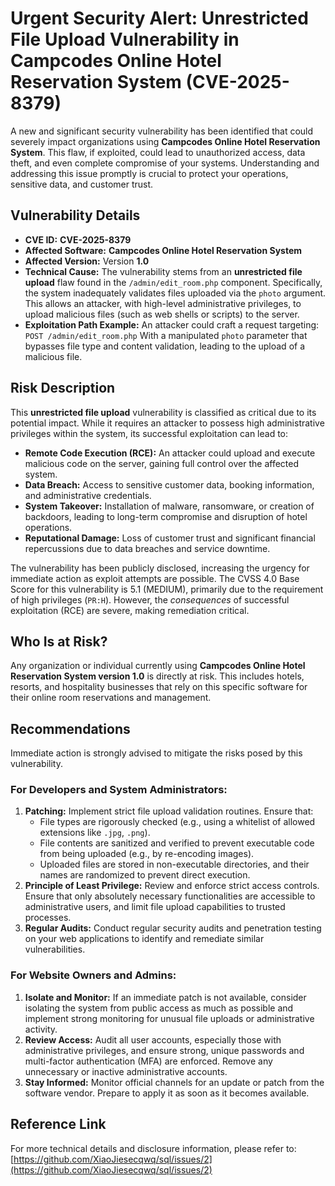 # Urgent Security Alert: Unrestricted File Upload Vulnerability in Campcodes Online Hotel Reservation System (CVE-2025-8379)

A new and significant security vulnerability has been identified that could severely impact organizations using **Campcodes Online Hotel Reservation System**. This flaw, if exploited, could lead to unauthorized access, data theft, and even complete compromise of your systems. Understanding and addressing this issue promptly is crucial to protect your operations, sensitive data, and customer trust.

## Vulnerability Details

*   **CVE ID:** **CVE-2025-8379**
*   **Affected Software:** **Campcodes Online Hotel Reservation System**
*   **Affected Version:** Version **1.0**
*   **Technical Cause:** The vulnerability stems from an **unrestricted file upload** flaw found in the `/admin/edit_room.php` component. Specifically, the system inadequately validates files uploaded via the `photo` argument. This allows an attacker, with high-level administrative privileges, to upload malicious files (such as web shells or scripts) to the server.
*   **Exploitation Path Example:** An attacker could craft a request targeting:
    `POST /admin/edit_room.php`
    With a manipulated `photo` parameter that bypasses file type and content validation, leading to the upload of a malicious file.

## Risk Description

This **unrestricted file upload** vulnerability is classified as critical due to its potential impact. While it requires an attacker to possess high administrative privileges within the system, its successful exploitation can lead to:

*   **Remote Code Execution (RCE):** An attacker could upload and execute malicious code on the server, gaining full control over the affected system.
*   **Data Breach:** Access to sensitive customer data, booking information, and administrative credentials.
*   **System Takeover:** Installation of malware, ransomware, or creation of backdoors, leading to long-term compromise and disruption of hotel operations.
*   **Reputational Damage:** Loss of customer trust and significant financial repercussions due to data breaches and service downtime.

The vulnerability has been publicly disclosed, increasing the urgency for immediate action as exploit attempts are possible. The CVSS 4.0 Base Score for this vulnerability is 5.1 (MEDIUM), primarily due to the requirement of high privileges (`PR:H`). However, the *consequences* of successful exploitation (RCE) are severe, making remediation critical.

## Who Is at Risk?

Any organization or individual currently using **Campcodes Online Hotel Reservation System version 1.0** is directly at risk. This includes hotels, resorts, and hospitality businesses that rely on this specific software for their online room reservations and management.

## Recommendations

Immediate action is strongly advised to mitigate the risks posed by this vulnerability.

### For Developers and System Administrators:

1.  **Patching:** Implement strict file upload validation routines. Ensure that:
    *   File types are rigorously checked (e.g., using a whitelist of allowed extensions like `.jpg`, `.png`).
    *   File contents are sanitized and verified to prevent executable code from being uploaded (e.g., by re-encoding images).
    *   Uploaded files are stored in non-executable directories, and their names are randomized to prevent direct execution.
2.  **Principle of Least Privilege:** Review and enforce strict access controls. Ensure that only absolutely necessary functionalities are accessible to administrative users, and limit file upload capabilities to trusted processes.
3.  **Regular Audits:** Conduct regular security audits and penetration testing on your web applications to identify and remediate similar vulnerabilities.

### For Website Owners and Admins:

1.  **Isolate and Monitor:** If an immediate patch is not available, consider isolating the system from public access as much as possible and implement strong monitoring for unusual file uploads or administrative activity.
2.  **Review Access:** Audit all user accounts, especially those with administrative privileges, and ensure strong, unique passwords and multi-factor authentication (MFA) are enforced. Remove any unnecessary or inactive administrative accounts.
3.  **Stay Informed:** Monitor official channels for an update or patch from the software vendor. Prepare to apply it as soon as it becomes available.

## Reference Link

For more technical details and disclosure information, please refer to:
[https://github.com/XiaoJiesecqwq/sql/issues/2](https://github.com/XiaoJiesecqwq/sql/issues/2)